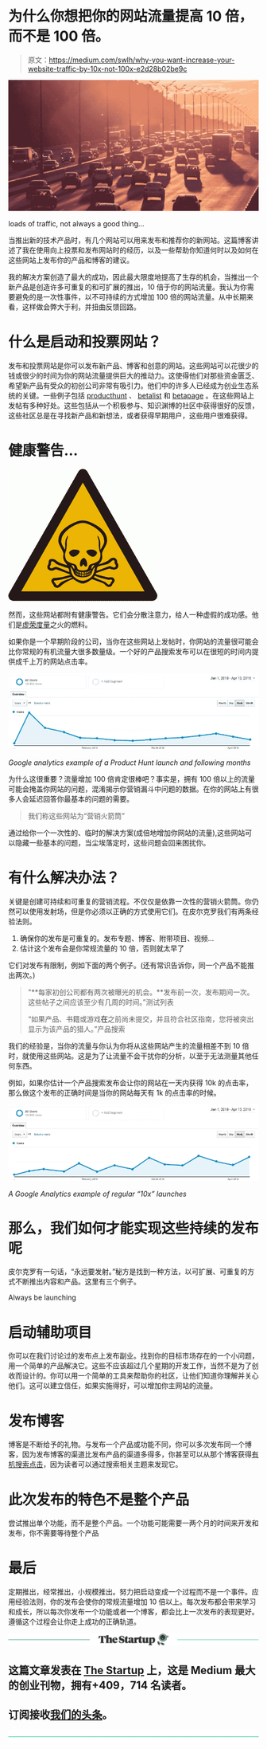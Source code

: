 # 为什么你想把你的网站流量提高 10 倍，而不是 100 倍。

> 原文：<https://medium.com/swlh/why-you-want-increase-your-website-traffic-by-10x-not-100x-e2d28b02be9c>

![](img/5607de3873f3d7431ed1bdbae2d8320c.png)

loads of traffic, not always a good thing…

当推出新的技术产品时，有几个网站可以用来发布和推荐你的新网站。这篇博客讲述了我在使用向上投票和发布网站时的经历，以及一些帮助你知道何时以及如何在这些网站上发布你的产品和博客的建议。

我的解决方案创造了最大的成功，因此最大限度地提高了生存的机会，当推出一个新产品是创造许多可重复的和可扩展的推出，10 倍于你的网站流量。我认为你需要避免的是一次性事件，以不可持续的方式增加 100 倍的网站流量。从中长期来看，这样做会弊大于利，并扭曲反馈回路。

# 什么是启动和投票网站？

发布和投票网站是你可以发布新产品、博客和创意的网站。这些网站可以花很少的钱或很少的时间为你的网站流量提供巨大的推动力。这使得他们对那些资金匮乏、希望新产品有受众的初创公司非常有吸引力。他们中的许多人已经成为创业生态系统的关键。一些例子包括 [producthunt](https://www.producthunt.com/posts/how-does-it-look-on-social) 、 [betalist](https://betalist.com/startups/pilcro) 和 [betapage](https://betapage.co/product/how-does-it-look-on-social) 。在这些网站上发帖有多种好处。这些包括从一个积极参与、知识渊博的社区中获得很好的反馈，这些社区总是在寻找新产品和新想法，或者获得早期用户，这些用户很难获得。

# **健康警告…**

![](img/5c1948d7f8ea383f4fae7267eb9aa154.png)

然而，这些网站都附有健康警告。它们会分散注意力，给人一种虚假的成功感。他们是[虚荣度量](https://techcrunch.com/2011/07/30/vanity-metrics)之火的燃料。

如果你是一个早期阶段的公司，当你在这些网站上发帖时，你网站的流量很可能会比你常规的有机流量大很多数量级。一个好的产品搜索发布可以在很短的时间内提供成千上万的网站点击率。

![](img/e4fa7f69122dc5f6d4d82e8f350ce8d0.png)

*Google analytics example of a Product Hunt launch and following months*

为什么这很重要？流量增加 100 倍肯定很棒吧？事实是，拥有 100 倍以上的流量可能会掩盖你网站的问题，混淆揭示你营销漏斗中问题的数据。在你的网站上有很多人会延迟回答你最基本的问题的需要。

> 我们称这些网站为“营销火箭筒”

通过给你一个一次性的、临时的解决方案(成倍地增加你网站的流量),这些网站可以隐藏一些基本的问题，当尘埃落定时，这些问题会回来困扰你。

# 有什么解决办法？

关键是创建可持续和可重复的营销流程。不仅仅是依靠一次性的营销火箭筒。你仍然可以使用发射场，但是你必须以正确的方式使用它们。在皮尔克罗我们有两条经验法则。

1.  确保你的发布是可重复的。发布专题、博客、附带项目、视频…
2.  估计这个发布会是你常规流量的 10 倍，否则就太早了

它们对发布有限制，例如下面的两个例子。(还有常识告诉你，同一个产品不能推出两次。)

> "**每家初创公司都有两次被曝光的机会。**发布前一次，发布期间一次。这些帖子之间应该至少有几周的时间。”测试列表
> 
> “如果产品、书籍或游戏**在**之前尚未提交，并且符合社区指南，您将被突出显示为该产品的猎人。”产品搜索

我们的经验是，当你的流量与你认为你将从这些网站产生的流量相差不到 10 倍时，就使用这些网站。这是为了让流量不会干扰你的分析，以至于无法测量其他任何东西。

例如，如果你估计一个产品搜索发布会让你的网站在一天内获得 10k 的点击率，那么做这个发布的正确时间是当你的网站每天有 1k 的点击率的时候。

![](img/bd0eab1f267f7a7197877586ed267caa.png)

*A Google Analytics example of regular “10x” launches*

# 那么，我们如何才能实现这些持续的发布呢

皮尔克罗有一句话，“永远要发射。”秘方是找到一种方法，以可扩展、可重复的方式不断推出内容和产品。这里有三个例子。

Always be launching

# 启动辅助项目

你可以在我们讨论过的发布点上发布副业。找到你的目标市场存在的一个小问题，用一个简单的产品解决它。这些不应该超过几个星期的开发工作，当然不是为了创收而设计的。你可以用一个简单的工具来帮助你的社区，让他们知道你理解并关心他们。这可以建立信任，如果实施得好，可以增加你主网站的流量。

# 发布博客

博客是不断给予的礼物。与发布一个产品或功能不同，你可以多次发布同一个博客，因为发布博客的渠道比发布产品的渠道多得多，你甚至可以从那个博客获得[有机搜索点击](https://www.quicksprout.com/the-complete-guide-to-building-your-blog-audience-chapter-3/)，因为读者可以通过搜索相关主题来发现它。

# 此次发布的特色不是整个产品

尝试推出单个功能，而不是整个产品。一个功能可能需要一两个月的时间来开发和发布，你不需要等待整个产品

# 最后

定期推出，经常推出，小规模推出。努力把启动变成一个过程而不是一个事件。应用经验法则，你的发布会使你的常规流量增加 10 倍以上。每次发布都会带来学习和成长，所以每次你发布一个功能或者一个博客，都会比上一次发布的表现更好。遵循这个过程会让你走上成功的正确轨道。

[![](img/308a8d84fb9b2fab43d66c117fcc4bb4.png)](https://medium.com/swlh)

## 这篇文章发表在 [The Startup](https://medium.com/swlh) 上，这是 Medium 最大的创业刊物，拥有+409，714 名读者。

## 订阅接收[我们的头条](http://growthsupply.com/the-startup-newsletter/)。

[![](img/b0164736ea17a63403e660de5dedf91a.png)](https://medium.com/swlh)